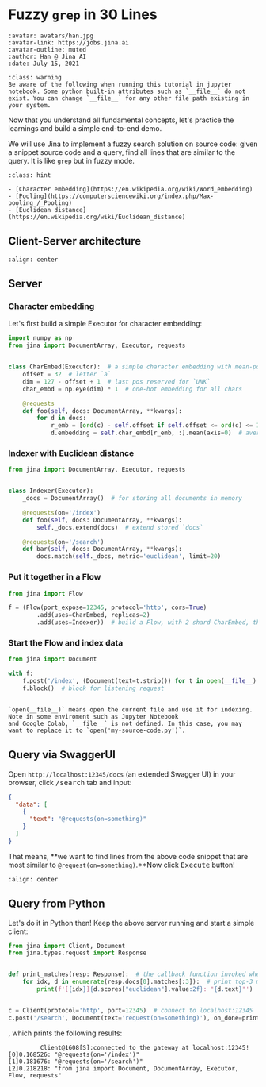 # Fuzzy `grep` in 30 Lines

```{article-info}
:avatar: avatars/han.jpg
:avatar-link: https://jobs.jina.ai
:avatar-outline: muted
:author: Han @ Jina AI
:date: July 15, 2021
```

````{admonition} Different behavior on Jupyter Notebook
:class: warning
Be aware of the following when running this tutorial in jupyter notebook. Some python built-in attributes such as `__file__` do not exist. You can change `__file__` for any other file path existing in your system.
````


Now that you understand all fundamental concepts, let's practice the learnings and build a simple end-to-end demo.

We will use Jina to implement a fuzzy search solution on source code: given a snippet source code and a query, find all lines that are
similar to the query. It is like `grep` but in fuzzy mode.

````{admonition} Preliminaries
:class: hint

- [Character embedding](https://en.wikipedia.org/wiki/Word_embedding)
- [Pooling](https://computersciencewiki.org/index.php/Max-pooling_/_Pooling)
- [Euclidean distance](https://en.wikipedia.org/wiki/Euclidean_distance)
````

## Client-Server architecture

```{figure} ../../.github/2.0/simple-arch.svg
:align: center
```

## Server

### Character embedding

Let's first build a simple Executor for character embedding:

```python
import numpy as np
from jina import DocumentArray, Executor, requests


class CharEmbed(Executor):  # a simple character embedding with mean-pooling
    offset = 32  # letter `a`
    dim = 127 - offset + 1  # last pos reserved for `UNK`
    char_embd = np.eye(dim) * 1  # one-hot embedding for all chars

    @requests
    def foo(self, docs: DocumentArray, **kwargs):
        for d in docs:
            r_emb = [ord(c) - self.offset if self.offset <= ord(c) <= 127 else (self.dim - 1) for c in d.text]
            d.embedding = self.char_embd[r_emb, :].mean(axis=0)  # average pooling
```

### Indexer with Euclidean distance

```python
from jina import DocumentArray, Executor, requests


class Indexer(Executor):
    _docs = DocumentArray()  # for storing all documents in memory

    @requests(on='/index')
    def foo(self, docs: DocumentArray, **kwargs):
        self._docs.extend(docs)  # extend stored `docs`

    @requests(on='/search')
    def bar(self, docs: DocumentArray, **kwargs):
        docs.match(self._docs, metric='euclidean', limit=20)

```

### Put it together in a Flow

```python
from jina import Flow

f = (Flow(port_expose=12345, protocol='http', cors=True)
        .add(uses=CharEmbed, replicas=2)
        .add(uses=Indexer))  # build a Flow, with 2 shard CharEmbed, tho unnecessary

```

### Start the Flow and index data

```python
from jina import Document

with f:
    f.post('/index', (Document(text=t.strip()) for t in open(__file__) if t.strip()))  # index all lines of _this_ file
    f.block()  # block for listening request
```

```{caution}

`open(__file__)` means open the current file and use it for indexing. Note in some enviroment such as Jupyter Notebook 
and Google Colab, `__file__` is not defined. In this case, you may want to replace it to `open('my-source-code.py')`. 
```

## Query via SwaggerUI

Open `http://localhost:12345/docs` (an extended Swagger UI) in your browser, click <kbd>/search</kbd> tab and input:

```json
{
  "data": [
    {
      "text": "@requests(on=something)"
    }
  ]
}
```

That means, **we want to find lines from the above code snippet that are most similar to `@request(on=something)`.**Now
click <kbd>Execute</kbd> button!


```{figure} ../../.github/swagger-ui-prettyprint1.gif
:align: center
```


## Query from Python

Let's do it in Python then! Keep the above server running and start a simple client:

```python
from jina import Client, Document
from jina.types.request import Response


def print_matches(resp: Response):  # the callback function invoked when task is done
    for idx, d in enumerate(resp.docs[0].matches[:3]):  # print top-3 matches
        print(f'[{idx}]{d.scores["euclidean"].value:2f}: "{d.text}"')


c = Client(protocol='http', port=12345)  # connect to localhost:12345
c.post('/search', Document(text='request(on=something)'), on_done=print_matches)
```

, which prints the following results:

```text
         Client@1608[S]:connected to the gateway at localhost:12345!
[0]0.168526: "@requests(on='/index')"
[1]0.181676: "@requests(on='/search')"
[2]0.218218: "from jina import Document, DocumentArray, Executor, Flow, requests"
```

